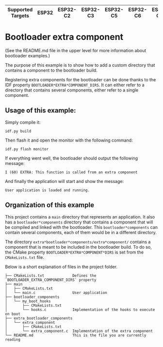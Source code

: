 | Supported Targets | ESP32 | ESP32-C2 | ESP32-C3 | ESP32-C5 | ESP32-C6 | ESP32-C61 | ESP32-H2 | ESP32-H21 | ESP32-H4 | ESP32-P4 | ESP32-S2 | ESP32-S3 |
| ----------------- | ----- | -------- | -------- | -------- | -------- | --------- | -------- | --------- | -------- | -------- | -------- | -------- |

# Bootloader extra component

(See the README.md file in the upper level for more information about bootloader examples.)

The purpose of this example is to show how to add a custom directory that contains a component to the bootloader build.

Registering extra components for the bootloader can be done thanks to the IDF property `BOOTLOADER*EXTRA*COMPONENT_DIRS`. It can either refer to a directory that contains several components, either refer to a single component.

## Usage of this example:

Simply compile it:
```
idf.py build
```

Then flash it and open the monitor with the following command:
```
idf.py flash monitor
```

If everything went well, the bootloader should output the following message:
```
I (60) EXTRA: This function is called from an extra component
```

And finally the application will start and show the message:
```
User application is loaded and running.
```

## Organization of this example

This project contains a `main` directory that represents an application. It also has a `bootloader*components` directory that contains a component that will be compiled and linked with the bootloader. This `bootloader*components` can contain several components, each of them would be in a different directory.

The directory `extra*bootloader*components/extra*component/` contains a component that is meant to be included in the bootloader build. To do so, the CMake property `BOOTLOADER*EXTRA*COMPONENT*DIRS` is set from the `CMakeLists.txt` file.

Below is a short explanation of files in the project folder.

```
├── CMakeLists.txt             Defines the `BOOTLOADER_EXTRA_COMPONENT_DIRS` property
├── main
│   ├── CMakeLists.txt
│   └── main.c                 User application
├── bootloader_components
│   └── my_boot_hooks
│       ├── CMakeLists.txt
│       └── hooks.c            Implementation of the hooks to execute on boot
├── extra_bootloader_components
│   └── extra_component
│       ├── CMakeLists.txt
│       └── extra_component.c  Implementation of the extra component
└── README.md                  This is the file you are currently reading
```
